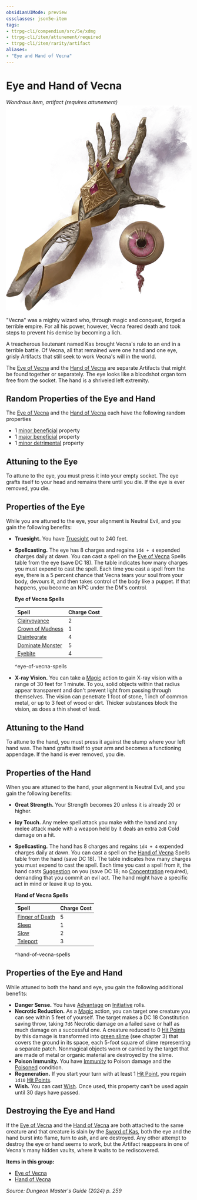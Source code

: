 ```yaml
---
obsidianUIMode: preview
cssclasses: json5e-item
tags:
- ttrpg-cli/compendium/src/5e/xdmg
- ttrpg-cli/item/attunement/required
- ttrpg-cli/item/rarity/artifact
aliases: 
- "Eye and Hand of Vecna"
---
```

# Eye and Hand of Vecna
*Wondrous item, artifact (requires attunement)*  
![](Misc%20Files/CLI/compendium/items/img/eye-and-hand-of-vecna.webp#right)


"Vecna" was a mighty wizard who, through magic and conquest, forged a terrible empire. For all his power, however, Vecna feared death and took steps to prevent his demise by becoming a lich.

A treacherous lieutenant named Kas brought Vecna's rule to an end in a terrible battle. Of Vecna, all that remained were one hand and one eye, grisly Artifacts that still seek to work Vecna's will in the world.

The [Eye of Vecna](Misc%20Files/CLI/compendium/items/eye-of-vecna-xdmg.md) and the [Hand of Vecna](Misc%20Files/CLI/compendium/items/hand-of-vecna-xdmg.md) are separate Artifacts that might be found together or separately. The eye looks like a bloodshot organ torn free from the socket. The hand is a shriveled left extremity.

## Random Properties of the Eye and Hand

The [Eye of Vecna](Misc%20Files/CLI/compendium/items/eye-of-vecna-xdmg.md) and the [Hand of Vecna](Misc%20Files/CLI/compendium/items/hand-of-vecna-xdmg.md) each have the following random properties

- 1 [minor beneficial](Misc%20Files/CLI/compendium/tables/artifact-properties-minor-beneficial-properties-xdmg.md) property  
- 1 [major beneficial](Misc%20Files/CLI/compendium/tables/artifact-properties-major-beneficial-properties-xdmg.md) property  
- 1 [minor detrimental](Misc%20Files/CLI/compendium/tables/artifact-properties-minor-detrimental-properties-xdmg.md) property  

## Attuning to the Eye

To attune to the eye, you must press it into your empty socket. The eye grafts itself to your head and remains there until you die. If the eye is ever removed, you die.

## Properties of the Eye

While you are attuned to the eye, your alignment is Neutral Evil, and you gain the following benefits:

- **Truesight.** You have [Truesight](Misc%20Files/CLI/rules/senses.md#Truesight) out to 240 feet.  
- **Spellcasting.** The eye has 8 charges and regains `1d4 + 4` expended charges daily at dawn. You can cast a spell on the [Eye of Vecna](Misc%20Files/CLI/compendium/items/eye-of-vecna-xdmg.md) Spells table from the eye (save DC 18). The table indicates how many charges you must expend to cast the spell. Each time you cast a spell from the eye, there is a 5 percent chance that Vecna tears your soul from your body, devours it, and then takes control of the body like a puppet. If that happens, you become an NPC under the DM's control.  

    **Eye of Vecna Spells**  

    | Spell | Charge Cost |  
    |-------|-------------|  
    | [Clairvoyance](Misc%20Files/CLI/compendium/spells/clairvoyance-xphb.md) | 2 |  
    | [Crown of Madness](Misc%20Files/CLI/compendium/spells/crown-of-madness-xphb.md) | 1 |  
    | [Disintegrate](Misc%20Files/CLI/compendium/spells/disintegrate-xphb.md) | 4 |  
    | [Dominate Monster](Misc%20Files/CLI/compendium/spells/dominate-monster-xphb.md) | 5 |  
    | [Eyebite](Misc%20Files/CLI/compendium/spells/eyebite-xphb.md) | 4 |  
    ^eye-of-vecna-spells  
- **X-ray Vision.** You can take a [Magic](Misc%20Files/CLI/rules/actions.md#Magic) action to gain X-ray vision with a range of 30 feet for 1 minute. To you, solid objects within that radius appear transparent and don't prevent light from passing through themselves. The vision can penetrate 1 foot of stone, 1 inch of common metal, or up to 3 feet of wood or dirt. Thicker substances block the vision, as does a thin sheet of lead.  

## Attuning to the Hand

To attune to the hand, you must press it against the stump where your left hand was. The hand grafts itself to your arm and becomes a functioning appendage. If the hand is ever removed, you die.

## Properties of the Hand

When you are attuned to the hand, your alignment is Neutral Evil, and you gain the following benefits:

- **Great Strength.** Your Strength becomes 20 unless it is already 20 or higher.  
- **Icy Touch.** Any melee spell attack you make with the hand and any melee attack made with a weapon held by it deals an extra `2d8` Cold damage on a hit.  
- **Spellcasting.** The hand has 8 charges and regains `1d4 + 4` expended charges daily at dawn. You can cast a spell on the [Hand of Vecna](Misc%20Files/CLI/compendium/items/hand-of-vecna-xdmg.md) Spells table from the hand (save DC 18). The table indicates how many charges you must expend to cast the spell. Each time you cast a spell from it, the hand casts [Suggestion](Misc%20Files/CLI/compendium/spells/suggestion-xphb.md) on you (save DC 18; no [Concentration](Misc%20Files/CLI/rules/conditions.md#Concentration) required), demanding that you commit an evil act. The hand might have a specific act in mind or leave it up to you.  

    **Hand of Vecna Spells**  

    | Spell | Charge Cost |  
    |-------|-------------|  
    | [Finger of Death](Misc%20Files/CLI/compendium/spells/finger-of-death-xphb.md) | 5 |  
    | [Sleep](Misc%20Files/CLI/compendium/spells/sleep-xphb.md) | 1 |  
    | [Slow](Misc%20Files/CLI/compendium/spells/slow-xphb.md) | 2 |  
    | [Teleport](Misc%20Files/CLI/compendium/spells/teleport-xphb.md) | 3 |  
    ^hand-of-vecna-spells  

## Properties of the Eye and Hand

While attuned to both the hand and eye, you gain the following additional benefits:

- **Danger Sense.** You have [Advantage](Misc%20Files/CLI/rules/variant-rules/advantage-xphb.md) on [Initiative](Misc%20Files/CLI/rules/variant-rules/initiative-xphb.md) rolls.  
- **Necrotic Reduction.** As a [Magic](Misc%20Files/CLI/rules/actions.md#Magic) action, you can target one creature you can see within 5 feet of yourself. The target makes a DC 18 Constitution saving throw, taking `7d6` Necrotic damage on a failed save or half as much damage on a successful one. A creature reduced to 0 [Hit Points](Misc%20Files/CLI/rules/variant-rules/hit-points-xphb.md) by this damage is transformed into [green slime](Misc%20Files/CLI/compendium/traps-hazards/green-slime-xdmg.md) (see chapter 3) that covers the ground in its space, each 5-foot square of slime representing a separate patch. Nonmagical objects worn or carried by the target that are made of metal or organic material are destroyed by the slime.  
- **Poison Immunity.** You have [Immunity](Misc%20Files/CLI/rules/variant-rules/immunity-xphb.md) to Poison damage and the [Poisoned](Misc%20Files/CLI/rules/conditions.md#Poisoned) condition.  
- **Regeneration.** If you start your turn with at least 1 [Hit Point](Misc%20Files/CLI/rules/variant-rules/hit-points-xphb.md), you regain `1d10` [Hit Points](Misc%20Files/CLI/rules/variant-rules/hit-points-xphb.md).  
- **Wish.** You can cast [Wish](Misc%20Files/CLI/compendium/spells/wish-xphb.md). Once used, this property can't be used again until 30 days have passed.  

## Destroying the Eye and Hand

If the [Eye of Vecna](Misc%20Files/CLI/compendium/items/eye-of-vecna-xdmg.md) and the [Hand of Vecna](Misc%20Files/CLI/compendium/items/hand-of-vecna-xdmg.md) are both attached to the same creature and that creature is slain by the [Sword of Kas](Misc%20Files/CLI/compendium/items/sword-of-kas-xdmg.md), both the eye and the hand burst into flame, turn to ash, and are destroyed. Any other attempt to destroy the eye or hand seems to work, but the Artifact reappears in one of Vecna's many hidden vaults, where it waits to be rediscovered.

**Items in this group:**

- [Eye of Vecna](Misc%20Files/CLI/compendium/items/eye-of-vecna-xdmg.md)
- [Hand of Vecna](Misc%20Files/CLI/compendium/items/hand-of-vecna-xdmg.md)

*Source: Dungeon Master's Guide (2024) p. 259*